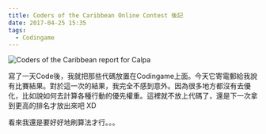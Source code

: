 ```yaml
---
title: Coders of the Caribbean Online Contest 後記
date: 2017-04-25 15:35
tags:
  - Codingame
---
```


![Coders of the Caribbean report for Calpa](https://i.imgur.com/HDvrCYc.png)

寫了一天Code後，我就把那些代碼放置在Codingame上面。今天它寄電郵給我說有比賽結果。對於這一次的結果，我完全不感到意外。因為很多地方都沒有去優化，比如說如何去計算各種行動的優先權重。這裡就不放上代碼了，還是下一次拿到更高的排名才放出來吧 XD

看來我還是要好好地刷算法才行。。。
